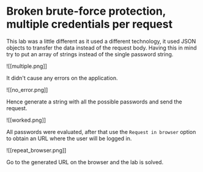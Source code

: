 # Broken brute-force protection, multiple credentials per request

This lab was a little different as it used a different technology, it used JSON objects to transfer the data instead of the request body. Having this in mind try to put an array of strings instead of the single password string.

![[multiple.png]]

It didn't cause any errors on the application.

![[no_error.png]]

Hence generate a string with all the possible passwords and send the request.

![[worked.png]]

All passwords were evaluated, after that use the `Request in browser` option to obtain an URL where the user will be logged in.

![[repeat_browser.png]]

Go to the generated URL on the browser and the lab is solved.